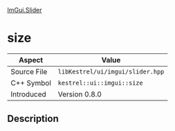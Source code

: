 [ImGui.Slider](index)
# size
| Aspect | Value |
| --- | --- |
| Source File | `libKestrel/ui/imgui/slider.hpp` |
| C++ Symbol | `kestrel::ui::imgui::size` |
| Introduced | Version 0.8.0 |
## Description

